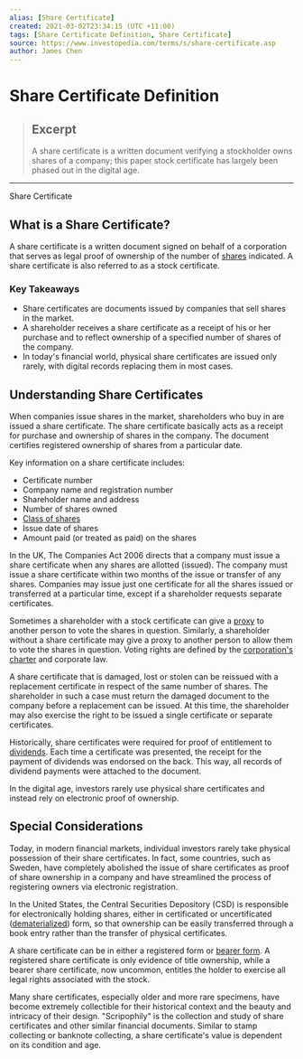 ```yaml
---
alias: [Share Certificate]
created: 2021-03-02T23:34:15 (UTC +11:00)
tags: [Share Certificate Definition, Share Certificate]
source: https://www.investopedia.com/terms/s/share-certificate.asp
author: James Chen
---
```


# Share Certificate Definition

> ## Excerpt
> A share certificate is a written document verifying a stockholder owns shares of a company; this paper stock certificate has largely been phased out in the digital age.

---

Share Certificate
## What is a Share Certificate?

A share certificate is a written document signed on behalf of a corporation that serves as legal proof of ownership of the number of [shares](https://www.investopedia.com/terms/s/shares.asp) indicated. A share certificate is also referred to as a stock certificate.

### Key Takeaways

-   Share certificates are documents issued by companies that sell shares in the market.
-   A shareholder receives a share certificate as a receipt of his or her purchase and to reflect ownership of a specified number of shares of the company.
-   In today's financial world, physical share certificates are issued only rarely, with digital records replacing them in most cases.

## Understanding Share Certificates

When companies issue shares in the market, shareholders who buy in are issued a share certificate. The share certificate basically acts as a receipt for purchase and ownership of shares in the company. The document certifies registered ownership of shares from a particular date.

Key information on a share certificate includes:

-   Certificate number
-   Company name and registration number
-   Shareholder name and address
-   Number of shares owned
-   [Class of shares](https://www.investopedia.com/terms/c/class.asp)
-   Issue date of shares
-   Amount paid (or treated as paid) on the shares

In the UK, The Companies Act 2006 directs that a company must issue a share certificate when any shares are allotted (issued). The company must issue a share certificate within two months of the issue or transfer of any shares. Companies may issue just one certificate for all the shares issued or transferred at a particular time, except if a shareholder requests separate certificates.

Sometimes a shareholder with a stock certificate can give a [proxy](https://www.investopedia.com/terms/p/proxy.asp) to another person to vote the shares in question. Similarly, a shareholder without a share certificate may give a proxy to another person to allow them to vote the shares in question. Voting rights are defined by the [corporation's charter](https://www.investopedia.com/terms/c/corporatecharter.asp) and corporate law.

A share certificate that is damaged, lost or stolen can be reissued with a replacement certificate in respect of the same number of shares. The shareholder in such a case must return the damaged document to the company before a replacement can be issued. At this time, the shareholder may also exercise the right to be issued a single certificate or separate certificates.

Historically, share certificates were required for proof of entitlement to [dividends](https://www.investopedia.com/terms/d/dividend.asp). Each time a certificate was presented, the receipt for the payment of dividends was endorsed on the back. This way, all records of dividend payments were attached to the document.

In the digital age, investors rarely use physical share certificates and instead rely on electronic proof of ownership.

## Special Considerations

Today, in modern financial markets, individual investors rarely take physical possession of their share certificates. In fact, some countries, such as Sweden, have completely abolished the issue of share certificates as proof of share ownership in a company and have streamlined the process of registering owners via electronic registration.

In the United States, the Central Securities Depository (CSD) is responsible for electronically holding shares, either in certificated or uncertificated ([dematerialized](https://www.investopedia.com/terms/d/dematerialization.asp)) form, so that ownership can be easily transferred through a book entry rather than the transfer of physical certificates.

A share certificate can be in either a registered form or [bearer form](https://www.investopedia.com/terms/b/bearerform.asp). A registered share certificate is only evidence of title ownership, while a bearer share certificate, now uncommon, entitles the holder to exercise all legal rights associated with the stock.

Many share certificates, especially older and more rare specimens, have become extremely collectible for their historical context and the beauty and intricacy of their design. "Scripophily" is the collection and study of share certificates and other similar financial documents. Similar to stamp collecting or banknote collecting, a share certificate's value is dependent on its condition and age.
